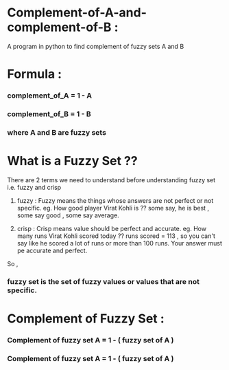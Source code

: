 # Complement-of-A-and-complement-of-B : 
A program in python to find complement of fuzzy sets A and B

# Formula :

### complement_of_A = 1 - A

### complement_of_B = 1 - B

### where A and B are fuzzy sets

# What is a Fuzzy Set ??

There are 2 terms we need to understand before understanding fuzzy set i.e. fuzzy and crisp

1. fuzzy : Fuzzy means the things whose answers are not perfect or not specific.
  eg. How good player Virat Kohli is ?? 
  some say, he is best , some say good , some say average. 
 
2. crisp : Crisp means value should be perfect and accurate.
  eg. How many runs Virat Kohli scored today ??
  runs scored = 113 , so you can't say like he scored a lot of runs or more than 100 runs. Your answer must pe accurate and perfect.

So , 

### fuzzy set is the set of fuzzy values or values that are not specific.

# Complement of Fuzzy Set :

### Complement of fuzzy set A = 1 - ( fuzzy set of A ) 

### Complement of fuzzy set A = 1 - ( fuzzy set of A ) 
 
